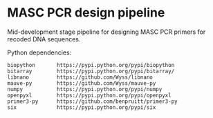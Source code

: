 MASC PCR design pipeline
========================

Mid-development stage pipeline for designing MASC PCR primers for recoded
DNA sequences.

Python dependencies:

    biopython       https://pypi.python.org/pypi/biopython
    bitarray        https://pypi.python.org/pypi/bitarray/
    libnano         https://github.com/Wyss/libnano
    mauve-py        https://github.com/Wyss/mauve-py
    numpy           https://pypi.python.org/pypi/numpy
    openpyxl        https://pypi.python.org/pypi/openpyxl
    primer3-py      https://github.com/benpruitt/primer3-py
    six             https://pypi.python.org/pypi/six
